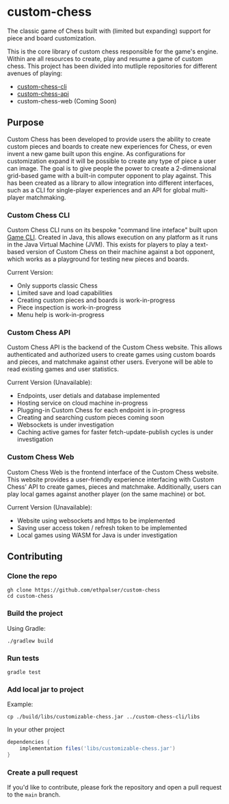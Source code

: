 # custom-chess
The classic game of Chess built with (limited but expanding) support for piece and board customization.

This is the core library of custom chess responsible for the game's engine. Within are all resources to create, play and resume a game of custom chess.
This project has been divided into mutliple repositories for different avenues of playing:
* [custom-chess-cli](https://github.com/ethpalser/custom-chess-cli)
* [custom-chess-api](https://github.com/ethpalser/custom-chess-api)
* custom-chess-web (Coming Soon)

## Purpose
Custom Chess has been developed to provide users the ability to create custom pieces and boards to create new experiences for Chess, or even invent a new game built upon this engine. As configurations for customization expand it will be possible to create any type of piece a user can image. The goal is to give people the power to create a 2-dimensional grid-based game with a built-in computer opponent to play against. This has been created as a library to allow integration into different interfaces, such as a CLI for single-player experiences and an API for global multi-player matchmaking.

### Custom Chess CLI
Custom Chess CLI runs on its bespoke "command line inteface" built upon [Game CLI](https://github.com/ethpalser/game-cli). Created in Java, this allows execution on any platform as it runs in the Java Virtual Machine (JVM). This exists for players to play a text-based version of Custom Chess on their machine against a bot opponent, which works as a playground for testing new pieces and boards.

Current Version:
- Only supports classic Chess
- Limited save and load capabilities
- Creating custom pieces and boards is work-in-progress
- Piece inspection is work-in-progress
- Menu help is work-in-progress

### Custom Chess API
Custom Chess API is the backend of the Custom Chess website. This allows authenticated and authorized users to create games using custom boards and pieces, and matchmake against other users. Everyone will be able to read existing games and user statistics.

Current Version (Unavailable):
- Endpoints, user detials and database implemented
- Hosting service on cloud machine in-progress
- Plugging-in Custom Chess for each endpoint is in-progress
- Creating and searching custom pieces coming soon
- Websockets is under investigation
- Caching active games for faster fetch-update-publish cycles is under investigation

### Custom Chess Web
Custom Chess Web is the frontend interface of the Custom Chess website. This website provides a user-friendly experience interfacing with Custom Chess' API to create games, pieces and matchmake. Additionally, users can play local games against another player (on the same machine) or bot.

Current Version (Unavailable):
- Website using websockets and https to be implemented
- Saving user access token / refresh token to be implemented
- Local games using WASM for Java is under investigation

## Contributing

### Clone the repo
```
gh clone https://github.com/ethpalser/custom-chess
cd custom-chess
```

### Build the project
Using Gradle:
```
./gradlew build
```

### Run tests
```
gradle test
```

### Add local jar to project
Example:
``` Copying into another project "custom-chess-cli" libs folder
cp ./build/libs/customizable-chess.jar ../custom-chess-cli/libs
```
In your other project
``` build.gradle
dependencies {
    implementation files('libs/customizable-chess.jar')
}
```

### Create a pull request
If you'd like to contribute, please fork the repository and open a pull request to the `main` branch.
